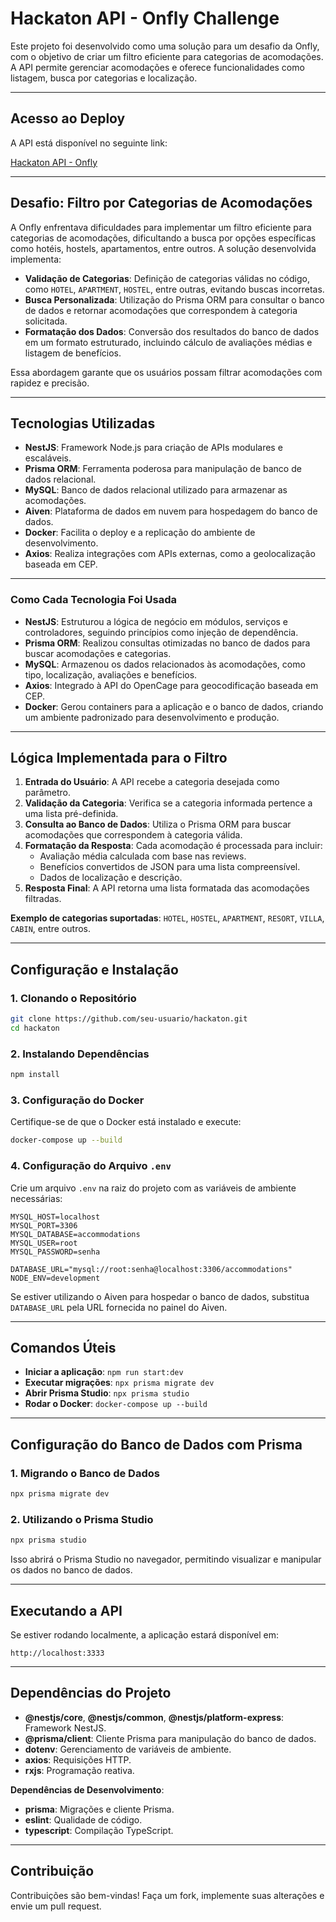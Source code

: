 # Hackaton API - Onfly Challenge

Este projeto foi desenvolvido como uma solução para um desafio da Onfly, com o objetivo de criar um filtro eficiente para categorias de acomodações. A API permite gerenciar acomodações e oferece funcionalidades como listagem, busca por categorias e localização.

---

## Acesso ao Deploy

A API está disponível no seguinte link:

[Hackaton API - Onfly](https://hackaton-onfly.onrender.com)

---

## Desafio: Filtro por Categorias de Acomodações

A Onfly enfrentava dificuldades para implementar um filtro eficiente para categorias de acomodações, dificultando a busca por opções específicas como hotéis, hostels, apartamentos, entre outros. A solução desenvolvida implementa:

- **Validação de Categorias**: Definição de categorias válidas no código, como `HOTEL`, `APARTMENT`, `HOSTEL`, entre outras, evitando buscas incorretas.
- **Busca Personalizada**: Utilização do Prisma ORM para consultar o banco de dados e retornar acomodações que correspondem à categoria solicitada.
- **Formatação dos Dados**: Conversão dos resultados do banco de dados em um formato estruturado, incluindo cálculo de avaliações médias e listagem de benefícios.

Essa abordagem garante que os usuários possam filtrar acomodações com rapidez e precisão.

---

## Tecnologias Utilizadas

- **NestJS**: Framework Node.js para criação de APIs modulares e escaláveis.
- **Prisma ORM**: Ferramenta poderosa para manipulação de banco de dados relacional.
- **MySQL**: Banco de dados relacional utilizado para armazenar as acomodações.
- **Aiven**: Plataforma de dados em nuvem para hospedagem do banco de dados.
- **Docker**: Facilita o deploy e a replicação do ambiente de desenvolvimento.
- **Axios**: Realiza integrações com APIs externas, como a geolocalização baseada em CEP.

---

### Como Cada Tecnologia Foi Usada

- **NestJS**: Estruturou a lógica de negócio em módulos, serviços e controladores, seguindo princípios como injeção de dependência.
- **Prisma ORM**: Realizou consultas otimizadas no banco de dados para buscar acomodações e categorias.
- **MySQL**: Armazenou os dados relacionados às acomodações, como tipo, localização, avaliações e benefícios.
- **Axios**: Integrado à API do OpenCage para geocodificação baseada em CEP.
- **Docker**: Gerou containers para a aplicação e o banco de dados, criando um ambiente padronizado para desenvolvimento e produção.

---

## Lógica Implementada para o Filtro

1. **Entrada do Usuário**: A API recebe a categoria desejada como parâmetro.
2. **Validação da Categoria**: Verifica se a categoria informada pertence a uma lista pré-definida.
3. **Consulta ao Banco de Dados**: Utiliza o Prisma ORM para buscar acomodações que correspondem à categoria válida.
4. **Formatação da Resposta**: Cada acomodação é processada para incluir:
   - Avaliação média calculada com base nas reviews.
   - Benefícios convertidos de JSON para uma lista compreensível.
   - Dados de localização e descrição.
5. **Resposta Final**: A API retorna uma lista formatada das acomodações filtradas.

**Exemplo de categorias suportadas**: `HOTEL`, `HOSTEL`, `APARTMENT`, `RESORT`, `VILLA`, `CABIN`, entre outros.

---

## Configuração e Instalação

### 1. Clonando o Repositório

```bash
git clone https://github.com/seu-usuario/hackaton.git
cd hackaton
```

### 2. Instalando Dependências

```bash
npm install
```

### 3. Configuração do Docker

Certifique-se de que o Docker está instalado e execute:

```bash
docker-compose up --build
```

### 4. Configuração do Arquivo `.env`

Crie um arquivo `.env` na raiz do projeto com as variáveis de ambiente necessárias:

```env
MYSQL_HOST=localhost
MYSQL_PORT=3306
MYSQL_DATABASE=accommodations
MYSQL_USER=root
MYSQL_PASSWORD=senha

DATABASE_URL="mysql://root:senha@localhost:3306/accommodations"
NODE_ENV=development
```

Se estiver utilizando o Aiven para hospedar o banco de dados, substitua `DATABASE_URL` pela URL fornecida no painel do Aiven.

---

## Comandos Úteis

- **Iniciar a aplicação**: `npm run start:dev`
- **Executar migrações**: `npx prisma migrate dev`
- **Abrir Prisma Studio**: `npx prisma studio`
- **Rodar o Docker**: `docker-compose up --build`

---

## Configuração do Banco de Dados com Prisma

### 1. Migrando o Banco de Dados

```bash
npx prisma migrate dev
```

### 2. Utilizando o Prisma Studio

```bash
npx prisma studio
```

Isso abrirá o Prisma Studio no navegador, permitindo visualizar e manipular os dados no banco de dados.

---

## Executando a API

Se estiver rodando localmente, a aplicação estará disponível em:

```text
http://localhost:3333
```

---

## Dependências do Projeto

- **@nestjs/core**, **@nestjs/common**, **@nestjs/platform-express**: Framework NestJS.
- **@prisma/client**: Cliente Prisma para manipulação do banco de dados.
- **dotenv**: Gerenciamento de variáveis de ambiente.
- **axios**: Requisições HTTP.
- **rxjs**: Programação reativa.

**Dependências de Desenvolvimento**:

- **prisma**: Migrações e cliente Prisma.
- **eslint**: Qualidade de código.
- **typescript**: Compilação TypeScript.

---

## Contribuição

Contribuições são bem-vindas! Faça um fork, implemente suas alterações e envie um pull request.